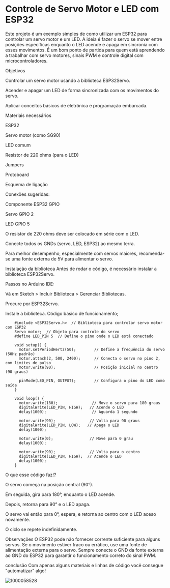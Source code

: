 # Controle de Servo Motor e LED com ESP32
Este projeto é um exemplo simples de como utilizar um ESP32 para controlar um servo motor e um LED. A ideia é fazer o servo se mover entre posições específicas enquanto o LED acende e apaga em sincronia com esses movimentos.
É um bom ponto de partida para quem está aprendendo a trabalhar com servo motores, sinais PWM e controle digital com microcontroladores.

Objetivos

Controlar um servo motor usando a biblioteca ESP32Servo.

Acender e apagar um LED de forma sincronizada com os movimentos do servo.

Aplicar conceitos básicos de eletrônica e programação embarcada.

Materiais necessários

ESP32

Servo motor (como SG90)

LED comum

Resistor de 220 ohms (para o LED)

Jumpers

Protoboard

Esquema de ligação

Conexões sugeridas:

Componente	ESP32 GPIO

Servo	GPIO 2

LED	GPIO 5

O resistor de 220 ohms deve ser colocado em série com o LED.

Conecte todos os GNDs (servo, LED, ESP32) ao mesmo terra.

Para melhor desempenho, especialmente com servos maiores, recomenda-se uma fonte externa de 5V para alimentar o servo.

Instalação da biblioteca
Antes de rodar o código, é necessário instalar a biblioteca ESP32Servo.

Passos no Arduino IDE:

Vá em Sketch > Incluir Biblioteca > Gerenciar Bibliotecas.

Procure por ESP32Servo.

Instale a biblioteca.
     Código basico de funcionamento;
     
        #include <ESP32Servo.h>  // Biblioteca para controlar servo motor com ESP32
        Servo motor;  // Objeto para controle do servo
        #define LED_PIN 5  // Define o pino onde o LED está conectado
        
        void setup() {
          motor.setPeriodHertz(50);        // Define a frequência do servo (50Hz padrão)
          motor.attach(2, 500, 2400);      // Conecta o servo no pino 2, com limites de pulso
          motor.write(90);                 // Posição inicial no centro (90 graus)
          
          pinMode(LED_PIN, OUTPUT);        // Configura o pino do LED como saída
        }
        
        void loop() {
          motor.write(180);               // Move o servo para 180 graus
          digitalWrite(LED_PIN, HIGH);   // Acende o LED
          delay(1000);                    // Aguarda 1 segundo
        
          motor.write(90);               // Volta para 90 graus
          digitalWrite(LED_PIN, LOW);   // Apaga o LED
          delay(1000);
        
          motor.write(0);                // Move para 0 grau
          delay(1000);
        
          motor.write(90);               // Volta para o centro
          digitalWrite(LED_PIN, HIGH);  // Acende o LED
          delay(1000);
        }

O que esse código faz!?

O servo começa na posição central (90°).

Em seguida, gira para 180°, enquanto o LED acende.

Depois, retorna para 90° e o LED apaga.

O servo vai então para 0°, espera, e retorna ao centro com o LED aceso novamente.

O ciclo se repete indefinidamente.

Observações
O ESP32 pode não fornecer corrente suficiente para alguns servos. Se o movimento estiver fraco ou errático, use uma fonte de alimentação externa para o servo.
Sempre conecte o GND da fonte externa ao GND do ESP32 para garantir o funcionamento correto do sinal PWM.

conclusão
 Com apenas alguns materiais e linhas de código você consegue "automatizar" algo!

 ![1000058528](https://github.com/user-attachments/assets/1a24e145-01a2-405d-9719-7abe1969dc6d)

